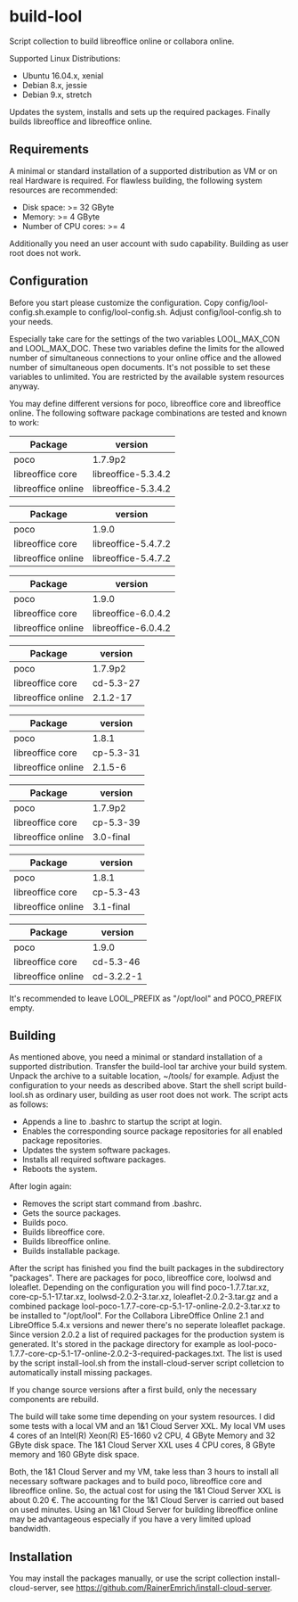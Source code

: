 # build-lool

Script collection to build libreoffice online or collabora online.

Supported Linux Distributions:
* Ubuntu 16.04.x, xenial
* Debian 8.x, jessie
* Debian 9.x, stretch

Updates the system, installs and sets up the required packages. Finally builds
libreoffice and libreoffice online.

## Requirements

A minimal or standard installation of a supported distribution as VM or on real
Hardware is required. For flawless building, the following system resources
are recommended:

* Disk space: >= 32 GByte
* Memory: >= 4 GByte
* Number of CPU cores: >= 4

Additionally you need an user account with sudo capability. Building as user
root does not work.

## Configuration

Before you start please customize the configuration.
Copy config/lool-config.sh.example to config/lool-config.sh.
Adjust config/lool-config.sh to your needs.

Especially take care for the settings of the two variables LOOL_MAX_CON and
LOOL_MAX_DOC. These two variables define the limits for the allowed number of
simultaneous connections to your online office and the allowed number of
simultaneous open documents. It's not possible to set these variables to unlimited.
You are restricted by the available system resources anyway.

You may define different versions for poco, libreoffice core and
libreoffice online. The following software package combinations are
tested and known to work:

Package            | version
-------------------|---------------------
poco               | 1.7.9p2
libreoffice core   | libreoffice-5.3.4.2
libreoffice online | libreoffice-5.3.4.2

Package            | version
-------------------|---------------------
poco               | 1.9.0
libreoffice core   | libreoffice-5.4.7.2
libreoffice online | libreoffice-5.4.7.2

Package            | version
-------------------|---------------------
poco               | 1.9.0
libreoffice core   | libreoffice-6.0.4.2
libreoffice online | libreoffice-6.0.4.2

Package            | version
-------------------|---------------------
poco               | 1.7.9p2
libreoffice core   | cd-5.3-27
libreoffice online | 2.1.2-17

Package            | version
-------------------|---------------------
poco               | 1.8.1
libreoffice core   | cp-5.3-31
libreoffice online | 2.1.5-6

Package            | version
-------------------|---------------------
poco               | 1.7.9p2
libreoffice core   | cp-5.3-39
libreoffice online | 3.0-final

Package            | version
-------------------|---------------------
poco               | 1.8.1
libreoffice core   | cp-5.3-43
libreoffice online | 3.1-final

Package            | version
-------------------|---------------------
poco               | 1.9.0
libreoffice core   | cd-5.3-46
libreoffice online | cd-3.2.2-1

It's recommended to leave LOOL_PREFIX as "/opt/lool" and POCO_PREFIX empty.

## Building

As mentioned above, you need a minimal or standard installation of a supported
distribution. Transfer the build-lool tar archive your build system. Unpack the archive
to a suitable location, ~/tools/ for example. Adjust the configuration to your needs
as described above. Start the shell script build-lool.sh as ordinary user, building
as user root does not work. The script acts as follows:

* Appends a line to .bashrc to startup the script at login.
* Enables the corresponding source package repositories for all enabled package repositories.
* Updates the system software packages.
* Installs all required software packages.
* Reboots the system.

After login again:

* Removes the script start command from .bashrc.
* Gets the source packages.
* Builds poco.
* Builds libreoffice core.
* Builds libreoffice online.
* Builds installable package.

After the script has finished you find the built packages in the subdirectory "packages".
There are packages for poco, libreoffice core, loolwsd and loleaflet. Depending
on the configuration you will find poco-1.7.7.tar.xz, core-cp-5.1-17.tar.xz,
loolwsd-2.0.2-3.tar.xz, loleaflet-2.0.2-3.tar.gz and a combined package
lool-poco-1.7.7-core-cp-5.1-17-online-2.0.2-3.tar.xz to be installed to "/opt/lool".
For the Collabora LibreOffice Online 2.1 and LibreOffice 5.4.x versions and newer there's
no seperate loleaflet package. Since version 2.0.2 a list of required packages for the
production system is generated. It's stored in the package directory for example as
lool-poco-1.7.7-core-cp-5.1-17-online-2.0.2-3-required-packages.txt. The list is used by
the script install-lool.sh from the install-cloud-server script colletcion to automatically
install missing packages.

If you change source versions after a first build, only the necessary components
are rebuild.

The build will take some time depending on your system resources. I did some tests
with a local VM and an 1&amp;1 Cloud Server XXL. My local VM uses 4 cores of an
Intel(R) Xeon(R) E5-1660 v2 CPU, 4 GByte Memory and 32 GByte disk space. The 1&amp;1
Cloud Server XXL uses 4 CPU cores, 8 GByte memory and 160 GByte disk space.

Both, the 1&amp;1 Cloud Server and my VM, take less than 3 hours to install all necessary
software packages and to build poco, libreoffice core and libreoffice online. So, the
actual cost for using the 1&amp;1 Cloud Server XXL is about 0.20 €. The accounting for the
1&amp;1 Cloud Server is carried out based on used minutes. Using an 1&amp;1 Cloud Server
for building libreoffice online may be advantageous especially if you have a very limited
upload bandwidth.


## Installation

You may install the packages manually, or use the script collection install-cloud-server,
see https://github.com/RainerEmrich/install-cloud-server.
